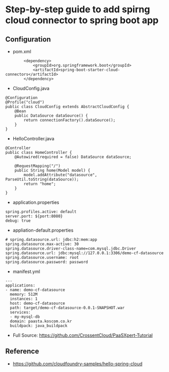 Step-by-step guide to add spirng cloud connector to spring boot app
===============
## Configuration
- pom.xml
```
		<dependency>
			<groupId>org.springframework.boot</groupId>
			<artifactId>spring-boot-starter-cloud-connectors</artifactId>
		</dependency>
```
- CloudConfig.java
```
@Configuration
@Profile("cloud")
public class CloudConfig extends AbstractCloudConfig {
    @Bean
    public DataSource dataSource() {
        return connectionFactory().dataSource();
    }
}
```
- HelloController.java
```
@Controller
public class HomeController {
    @Autowired(required = false) DataSource dataSource;

    @RequestMapping("/")
    public String home(Model model) {
        model.addAttribute("datasource", ParseUtil.toString(dataSource));
        return "home";
    }   
}
```
- application.properties
```
spring.profiles.active: default
server.port: ${port:8080}
debug: true
```
- appliation-default.properties
```
# spring.datasource.url: jdbc:h2:mem:app
spring.datasource.max-active: 30
spring.datasource.driver-class-name=com.mysql.jdbc.Driver
spring.datasource.url: jdbc:mysql://127.0.0.1:3306/demo-cf-datasource
spring.datasource.username: root
spring.datasource.password: password
```
- manifest.yml
```
---
applications:
- name: demo-cf-datasource
  memory: 512M
  instances: 1
  host: demo-cf-datasource
  path: target/demo-cf-datasource-0.0.1-SNAPSHOT.war
  services:
  - my-mysql-db
  domain: paasta.koscom.co.kr
  buildpack: java_buildpack

```
- Full Source: https://github.com/CrossentCloud/PaaSXpert-Tutorial

## Reference
- https://github.com/cloudfoundry-samples/hello-spring-cloud

